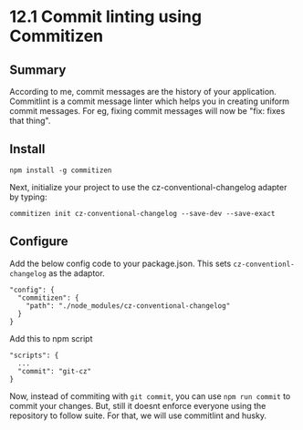# 12.1 Commit linting using Commitizen

## Summary

According to me, commit messages are the history of your application.  Commitlint is a commit message linter which helps you in creating uniform commit messages. For eg, fixing commit messages will now be "fix: fixes that thing".

## Install

`npm install -g commitizen`

Next, initialize your project to use the cz-conventional-changelog adapter by typing:

`commitizen init cz-conventional-changelog --save-dev --save-exact`

## Configure

Add the below config code to your package.json. This sets `cz-conventionl-changelog` as the adaptor.

    "config": {
      "commitizen": {
        "path": "./node_modules/cz-conventional-changelog"
      }
    }

Add this to npm script

    "scripts": {
      ...
      "commit": "git-cz"
    }

Now, instead of commiting with `git commit`, you can use `npm run commit` to commit your changes. But, still it doesnt enforce everyone using the repository to follow suite. For that, we will use commitlint and husky.
